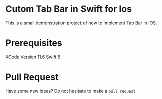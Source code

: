 
# Cutom Tab Bar in Swift for Ios
This is a small demonstration project of how to implement Tab Bar in IOS.


# Prerequisites

XCode Version 11.6
Swift 5


# Pull Request

Have some new ideas? Do not hesitate to make a `pull request`.





